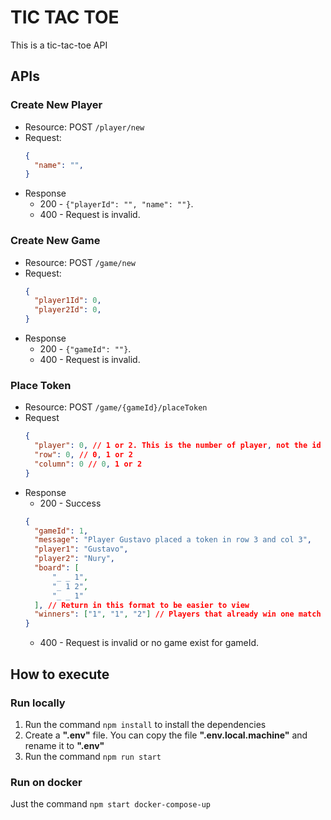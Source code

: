# TIC TAC TOE
This is a tic-tac-toe API

## APIs
### Create New Player
- Resource: POST `/player/new`
- Request:
  ```json
  {
    "name": "",
  }
  ```
- Response
    - 200 - `{"playerId": "", "name": ""}`.
    - 400 - Request is invalid.

### Create New Game
- Resource: POST `/game/new`
- Request:
  ```json
  {
    "player1Id": 0,
    "player2Id": 0,
  }
  ```
- Response
    - 200 - `{"gameId": ""}`.
    - 400 - Request is invalid.

### Place Token
- Resource: POST `/game/{gameId}/placeToken`
- Request
  ```json
  {
    "player": 0, // 1 or 2. This is the number of player, not the id 
    "row": 0, // 0, 1 or 2
    "column": 0 // 0, 1 or 2
  }
  ```
- Response
    - 200 - Success
    ```json
  {
      "gameId": 1,
      "message": "Player Gustavo placed a token in row 3 and col 3",
      "player1": "Gustavo",
      "player2": "Nury",
      "board": [
          "_ _ 1",
          "_ 1 2",
          "_ _ 1"
      ], // Return in this format to be easier to view
      "winners": ["1", "1", "2"] // Players that already win one match
  }  
  ```
    - 400 - Request is invalid or no game exist for gameId.

## How to execute 
### Run locally
1. Run the command `npm install` to install the dependencies
1. Create a **".env"** file. You can copy the file **".env.local.machine"** and rename it to **".env"**
1. Run the command `npm run start`

### Run on docker
Just the command `npm start docker-compose-up`
